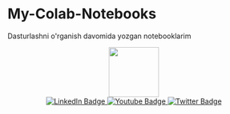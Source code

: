 # My-Colab-Notebooks
Dasturlashni o'rganish davomida yozgan notebooklarim

<div id="header" align="center">
  <img src="https://media.giphy.com/media/M9gbBd9nbDrOTu1Mqx/giphy.gif" width="100"/>
</div>
<div id="badges" align="center">
  <a href="your-linkedin-URL">
    <img src="https://img.shields.io/badge/LinkedIn-blue?style=for-the-badge&logo=linkedin&logoColor=white" alt="LinkedIn Badge"/>
  </a>
  <a href="http://philomath2024.tilda.ws">
    <img src="https://img.shields.io/badge/Web-black?style=for-the-badge&logo=youtube&logoColor=white" alt="Youtube Badge"/>
  </a>
  <a href="@Usmon_Muhammad">
    <img src="https://img.shields.io/badge/Telegram-blue?style=for-the-badge&logo=twitter&logoColor=white" alt="Twitter Badge"/>
  </a>
</div>
